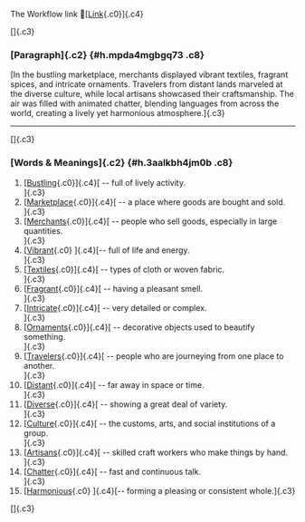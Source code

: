 The Workflow link
👏[[Link](https://www.google.com/url?q=http://www.google.com&sa=D&source=editors&ust=1755757279695575&usg=AOvVaw1NNdj6xoq4Xmdv3qVqNJw8){.c0}]{.c4}

[]{.c3}

### [Paragraph]{.c2} {#h.mpda4mgbgq73 .c8}

[In the bustling marketplace, merchants displayed vibrant textiles,
fragrant spices, and intricate ornaments. Travelers from distant lands
marveled at the diverse culture, while local artisans showcased their
craftsmanship. The air was filled with animated chatter, blending
languages from across the world, creating a lively yet harmonious
atmosphere.]{.c3}

------------------------------------------------------------------------

[]{.c3}

### [Words & Meanings]{.c2} {#h.3aalkbh4jm0b .c8}

1.  [[Bustling](https://www.google.com/url?q=http://www.google.com&sa=D&source=editors&ust=1755757279696533&usg=AOvVaw0G6sdRVnyjsPyUb7SuH1BN){.c0}]{.c4}[ --
    full of lively activity.\
    ]{.c3}
2.  [[Marketplace](https://www.google.com/url?q=http://www.google.com&sa=D&source=editors&ust=1755757279696775&usg=AOvVaw0aCyYTjqWldqSPJQBYBqNS){.c0}]{.c4}[ --
    a place where goods are bought and sold.\
    ]{.c3}
3.  [[Merchants](https://www.google.com/url?q=http://www.google.com&sa=D&source=editors&ust=1755757279696988&usg=AOvVaw1QNKBffvC7hgVfpoef-Wb1){.c0}]{.c4}[ --
    people who sell goods, especially in large quantities.\
    ]{.c3}
4.  [[Vibrant](https://www.google.com/url?q=http://www.google.com&sa=D&source=editors&ust=1755757279697363&usg=AOvVaw16ZSt6GdXGIX4MOQAkwxTN){.c0}
    ]{.c4}[-- full of life and energy.\
    ]{.c3}
5.  [[Textiles](https://www.google.com/url?q=http://www.google.com&sa=D&source=editors&ust=1755757279697621&usg=AOvVaw0DKSrlWqYJyuoA6GLGJarI){.c0}]{.c4}[ --
    types of cloth or woven fabric.\
    ]{.c3}
6.  [[Fragrant](https://www.google.com/url?q=http://www.google.com&sa=D&source=editors&ust=1755757279697825&usg=AOvVaw0pTVahqvqYqCq2bgjTz9c1){.c0}]{.c4}[ --
    having a pleasant smell.\
    ]{.c3}
7.  [[Intricate](https://www.google.com/url?q=http://www.google.com&sa=D&source=editors&ust=1755757279698017&usg=AOvVaw1Md_HRW8vR-O5AvOiMurlc){.c0}]{.c4}[ --
    very detailed or complex.\
    ]{.c3}
8.  [[Ornaments](https://www.google.com/url?q=http://www.google.com&sa=D&source=editors&ust=1755757279698237&usg=AOvVaw2CYwNLmAmRUocGgRSHRSMH){.c0}]{.c4}[ --
    decorative objects used to beautify something.\
    ]{.c3}
9.  [[Travelers](https://www.google.com/url?q=http://www.google.com&sa=D&source=editors&ust=1755757279698472&usg=AOvVaw1QhAjnA5WuEySAivSbCvLq){.c0}]{.c4}[ --
    people who are journeying from one place to another.\
    ]{.c3}
10. [[Distant](https://www.google.com/url?q=http://www.google.com&sa=D&source=editors&ust=1755757279698659&usg=AOvVaw37nY-x-HUtwH44zM21Te2s){.c0}]{.c4}[ --
    far away in space or time.\
    ]{.c3}
11. [[Diverse](https://www.google.com/url?q=http://www.google.com&sa=D&source=editors&ust=1755757279698803&usg=AOvVaw0_PVcELqc9RlJS6KvwNpia){.c0}]{.c4}[ --
    showing a great deal of variety.\
    ]{.c3}
12. [[Culture](https://www.google.com/url?q=http://www.google.com&sa=D&source=editors&ust=1755757279698956&usg=AOvVaw11EGyopWJ1DwZezCuGiB9L){.c0}]{.c4}[ --
    the customs, arts, and social institutions of a group.\
    ]{.c3}
13. [[Artisans](https://www.google.com/url?q=http://www.google.com&sa=D&source=editors&ust=1755757279699148&usg=AOvVaw0_6qX__Nb-JwB4RnD0MwT4){.c0}]{.c4}[ --
    skilled craft workers who make things by hand.\
    ]{.c3}
14. [[Chatter](https://www.google.com/url?q=http://www.google.com&sa=D&source=editors&ust=1755757279699354&usg=AOvVaw3jzY_8k7sZyb71-RKMIHRP){.c0}]{.c4}[ --
    fast and continuous talk.\
    ]{.c3}
15. [[Harmonious](https://www.google.com/url?q=http://www.google.com&sa=D&source=editors&ust=1755757279699527&usg=AOvVaw2HkNcnP_UvG7nwEYjVwe2b){.c0}
    ]{.c4}[-- forming a pleasing or consistent whole.]{.c3}

[]{.c3}
